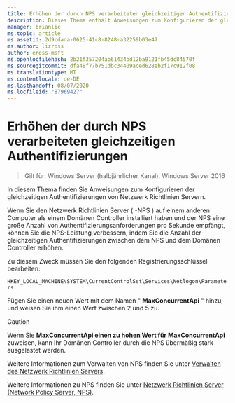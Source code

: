 ```yaml
---
title: Erhöhen der durch NPS verarbeiteten gleichzeitigen Authentifizierungen
description: Dieses Thema enthält Anweisungen zum Konfigurieren der gleichzeitigen Authentifizierungen von Netzwerk Richtlinien Servern in Windows Server 2016.
manager: brianlic
ms.topic: article
ms.assetid: 2d9cdada-0625-41c8-8248-a32259b03e47
ms.author: lizross
author: eross-msft
ms.openlocfilehash: 2b21f357204ab61434bd12ba9121fb45dc84570f
ms.sourcegitcommit: dfa48f77b751dbc34409aced628eb2f17c912f08
ms.translationtype: MT
ms.contentlocale: de-DE
ms.lasthandoff: 08/07/2020
ms.locfileid: "87969427"
---
```

# <a name="increase-concurrent-authentications-processed-by-nps"></a>Erhöhen der durch NPS verarbeiteten gleichzeitigen Authentifizierungen

>Gilt für: Windows Server (halbjährlicher Kanal), Windows Server 2016

In diesem Thema finden Sie Anweisungen zum Konfigurieren der gleichzeitigen Authentifizierungen von Netzwerk Richtlinien Servern.

Wenn Sie den Netzwerk Richtlinien Server \( -NPS \) auf einem anderen Computer als einem Domänen Controller installiert haben und der NPS eine große Anzahl von Authentifizierungsanforderungen pro Sekunde empfängt, können Sie die NPS-Leistung verbessern, indem Sie die Anzahl der gleichzeitigen Authentifizierungen zwischen dem NPS und dem Domänen Controller erhöhen.

Zu diesem Zweck müssen Sie den folgenden Registrierungsschlüssel bearbeiten:

`HKEY_LOCAL_MACHINE\SYSTEM\CurrentControlSet\Services\Netlogon\Parameters`

Fügen Sie einen neuen Wert mit dem Namen " **MaxConcurrentApi** " hinzu, und weisen Sie ihm einen Wert zwischen 2 und 5 zu.

>[!CAUTION]
>Wenn Sie **MaxConcurrentApi einen zu hohen Wert für MaxConcurrentApi** zuweisen, kann Ihr Domänen Controller durch die NPS übermäßig stark ausgelastet werden.

Weitere Informationen zum Verwalten von NPS finden Sie unter [Verwalten des Netzwerk Richtlinien Servers](nps-manage-top.md).

Weitere Informationen zu NPS finden Sie unter [Netzwerk Richtlinien Server (Network Policy Server, NPS)](nps-top.md).